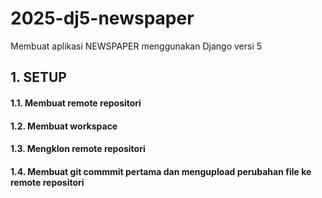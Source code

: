 # 2025-dj5-newspaper
Membuat aplikasi NEWSPAPER menggunakan Django versi 5


## 1. SETUP


#### 1.1. Membuat remote repositori

#### 1.2. Membuat workspace

#### 1.3. Mengklon remote repositori

#### 1.4. Membuat git commmit pertama dan mengupload perubahan file ke remote repositori
